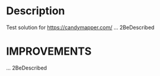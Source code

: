 # Description
Test solution for https://candymapper.com/
... 2BeDescribed

# IMPROVEMENTS
... 2BeDescribed
